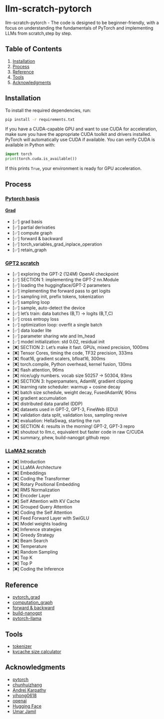 # llm-scratch-pytorch
llm-scratch-pytorch - The code is designed to be beginner-friendly, with a focus on understanding the fundamentals of PyTorch and implementing LLMs from scratch,step by step.

## Table of Contents
1. [Installation](#installation)
2. [Process](#process)
3. [Reference](#reference)
4. [Tools](#tools)
5. [Acknowledgments](#acknowledgments)

## Installation

To install the required dependencies, run:

```bash
pip install -r requirements.txt
```

If you have a CUDA-capable GPU and want to use CUDA for acceleration, make sure you have the appropriate CUDA toolkit and drivers installed. PyTorch will automatically use CUDA if available. You can verify CUDA is available in Python with:

```python
import torch
print(torch.cuda.is_available())
```

If this prints `True`, your environment is ready for GPU acceleration.

## Process
### [Pytorch basis](https://github.com/skyloevil/llm-scratch-pytorch/tree/main/pytorch_basis)
#### [Grad](https://github.com/skyloevil/llm-scratch-pytorch/tree/main/pytorch_basis/computation_gragh)
- [✅] grad basis
- [✅] partial derivaties
- [✅] compute graph
- [✅] forward & backward
- [✅] torch_variables_grad_inplace_operation
- [✅] retain_graph

### [GPT2 scratch](https://github.com/skyloevil/llm-scratch-pytorch/tree/main/pytorch_gp2_from_scratch)
- [✅] exploring the GPT-2 (124M) OpenAI checkpoint
- [✅] SECTION 1: implementing the GPT-2 nn.Module
- [✅] loading the huggingface/GPT-2 parameters
- [✅] implementing the forward pass to get logits
- [✅] sampling init, prefix tokens, tokenization
- [✅] sampling loop
- [✅] sample, auto-detect the device
- [✅] let’s train: data batches (B,T) → logits (B,T,C)
- [✅] cross entropy loss
- [✅] optimization loop: overfit a single batch
- [✅] data loader lite
- [✅] parameter sharing wte and lm_head
- [✅] model initialization: std 0.02, residual init
- [❌] SECTION 2: Let’s make it fast. GPUs, mixed precision, 1000ms
- [❌] Tensor Cores, timing the code, TF32 precision, 333ms
- [❌] float16, gradient scalers, bfloat16, 300ms
- [❌] torch.compile, Python overhead, kernel fusion, 130ms
- [❌] flash attention, 96ms
- [❌] nice/ugly numbers. vocab size 50257 → 50304, 93ms
- [❌] SECTION 3: hyperpamaters, AdamW, gradient clipping
- [❌] learning rate scheduler: warmup + cosine decay
- [❌] batch size schedule, weight decay, FusedAdamW, 90ms
- [❌] gradient accumulation
- [❌] distributed data parallel (DDP)
- [❌] datasets used in GPT-2, GPT-3, FineWeb (EDU)
- [❌] validation data split, validation loss, sampling revive
- [❌] evaluation: HellaSwag, starting the run
- [❌] SECTION 4: results in the morning! GPT-2, GPT-3 repro
- [❌] shoutout to llm.c, equivalent but faster code in raw C/CUDA
- [❌] summary, phew, build-nanogpt github repo

### [LLaMA2 scratch](https://github.com/skyloevil/llm-scratch-pytorch/tree/main/pytorch_llama2_from_scratch)
- [❌] Introduction
- [❌] LLaMA Architecture
- [❌] Embeddings
- [❌] Coding the Transformer
- [❌] Rotary Positional Embedding
- [❌] RMS Normalization
- [❌] Encoder Layer
- [❌] Self Attention with KV Cache
- [❌] Grouped Query Attention
- [❌] Coding the Self Attention
- [❌] Feed Forward Layer with SwiGLU
- [❌] Model weights loading
- [❌] Inference strategies
- [❌] Greedy Strategy
- [❌] Beam Search
- [❌] Temperature
- [❌] Random Sampling
- [❌] Top K
- [❌] Top P
- [❌] Coding the Inference

## Reference
- [pytorch_grad](https://github.com/chunhuizhang/bilibili_vlogs/tree/master/learn_torch/grad)
- [computation_graph](https://github.com/chunhuizhang/bilibili_vlogs/blob/master/learn_torch/grad/03_computation_graph.ipynb)
- [forward & backward](https://github.com/chunhuizhang/bilibili_vlogs/blob/master/learn_torch/grad/04_backward_step.ipynb)
- [build-nanogpt](https://github.com/karpathy/build-nanogpt)
- [pytorch-llama](https://github.com/hkproj/pytorch-llama)

## Tools
- [tokenizer](https://tiktokenizer.vercel.app/)
- [kvcache size calculator](https://lmcache.ai/kv_cache_calculator.html)

## Acknowledgments
- [pytorch](https://github.com/pytorch)
- [chunhuizhang](https://github.com/chunhuizhang)
- [Andrej Karpathy](https://github.com/karpathy)
- [yihong0618](https://github.com/yihong0618)
- [openai](https://github.com/openai)
- [Hugging Face](https://github.com/huggingface)
- [Umar Jamil](https://github.com/hkproj)
